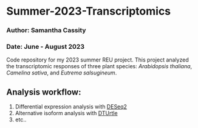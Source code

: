 # Summer-2023-Transcriptomics
### Author: Samantha Cassity
### Date: June - August 2023
Code repository for my 2023 summer REU project. 
This project analyzed the transcriptomic responses of three plant species: _Arabidopsis thaliana_, _Camelina sativa_, and _Eutrema salsugineum_. 
## Analysis workflow:
1. Differential expression analysis with [DESeq2](https://bioconductor.org/packages/release/bioc/html/DESeq2.html)
2. Alternative isoform analysis with [DTUrtle](https://tobitekath.github.io/DTUrtle/)
3. etc..

